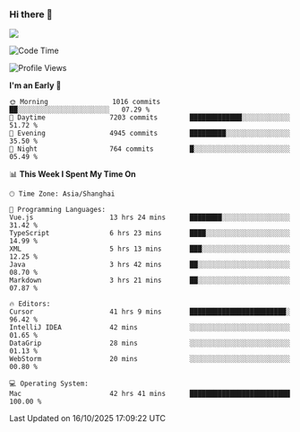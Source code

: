 ### Hi there 👋

<!--
**JJAYCHEN1e/jjaychen1e** is a ✨ _special_ ✨ repository because its `README.md` (this file) appears on your GitHub profile.

Here are some ideas to get you started:

- 🔭 I’m currently working on ...
- 🌱 I’m currently learning ...
- 👯 I’m looking to collaborate on ...
- 🤔 I’m looking for help with ...
- 💬 Ask me about ...
- 📫 How to reach me: ...
- 😄 Pronouns: ...
- ⚡ Fun fact: ...
-->

[![](https://github-readme-stats.vercel.app/api?username=jjaychen1e&show_icons=true)](https://github.com/jjaychen1e/github-readme-stats?count_private=true)

<!--START_SECTION:waka-->
![Code Time](http://img.shields.io/badge/Code%20Time-2%2C503%20hrs%2054%20mins-blue)

![Profile Views](http://img.shields.io/badge/Profile%20Views-0-blue)

**I'm an Early 🐤** 

```text
🌞 Morning                1016 commits        ██░░░░░░░░░░░░░░░░░░░░░░░   07.29 % 
🌆 Daytime                7203 commits        █████████████░░░░░░░░░░░░   51.72 % 
🌃 Evening                4945 commits        █████████░░░░░░░░░░░░░░░░   35.50 % 
🌙 Night                  764 commits         █░░░░░░░░░░░░░░░░░░░░░░░░   05.49 % 
```


📊 **This Week I Spent My Time On** 

```text
🕑︎ Time Zone: Asia/Shanghai

💬 Programming Languages: 
Vue.js                   13 hrs 24 mins      ████████░░░░░░░░░░░░░░░░░   31.42 % 
TypeScript               6 hrs 23 mins       ████░░░░░░░░░░░░░░░░░░░░░   14.99 % 
XML                      5 hrs 13 mins       ███░░░░░░░░░░░░░░░░░░░░░░   12.25 % 
Java                     3 hrs 42 mins       ██░░░░░░░░░░░░░░░░░░░░░░░   08.70 % 
Markdown                 3 hrs 21 mins       ██░░░░░░░░░░░░░░░░░░░░░░░   07.87 % 

🔥 Editors: 
Cursor                   41 hrs 9 mins       ████████████████████████░   96.42 % 
IntelliJ IDEA            42 mins             ░░░░░░░░░░░░░░░░░░░░░░░░░   01.65 % 
DataGrip                 28 mins             ░░░░░░░░░░░░░░░░░░░░░░░░░   01.13 % 
WebStorm                 20 mins             ░░░░░░░░░░░░░░░░░░░░░░░░░   00.80 % 

💻 Operating System: 
Mac                      42 hrs 41 mins      █████████████████████████   100.00 % 
```


 Last Updated on 16/10/2025 17:09:22 UTC
<!--END_SECTION:waka-->
